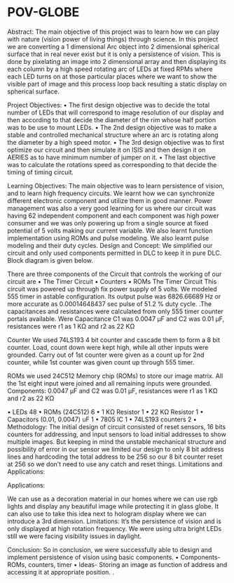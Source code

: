 # POV-GLOBE
Abstract:
The main objective of this project was to learn how we can play with nature (vision power of living things) through science. In this project we are converting a 1 dimensional Arc object into 2 dimensional spherical surface that in real never exist but it is only a persistence of vision. This is done by pixelating an image into 2 dimensional array and then displaying its each column by a high speed rotating arc of LEDs at fixed RPMs where each LED turns on at those particular places where we want to show the visible part of image and this process loop back resulting a static display on spherical surface. 

Project Objectives:
•	The first design objective was to decide the total number of LEDs that will correspond to image resolution of our display and then according to that decide the diameter of the rim whose half portion was to be use to mount LEDs.
•	The 2nd design objective was to make a stable and controlled mechanical structure where an arc is rotating along the diameter by a high speed motor.
•	 The 3rd design objective was to first optimize our circuit and then simulate it on ISIS and then design it on AERIES as to have minimum number of jumper on it.
•	The last objective was to calculate the rotations speed as corresponding to that decide the timing of timing circuit.

Learning Objectives: 
The main objective was to learn persistence of vision, and to learn high frequency circuits. We learnt how we can synchronize different electronic component and utilize them in good manner. Power management was also a very good learning for us where our circuit was having 62 independent component and each component was high power consumer and we was only powering up from a single source at fixed potential of 5 volts making our current variable. We also learnt function implementation using ROMs and pulse modeling. We also learnt pulse modeling and their duty cycles.
Design and Concept:
We simplified our circuit and only used components permitted in DLC to keep it in pure DLC. Block diagram is given below. 



There are three components of the Circuit that controls the working of our circuit are
•	The Timer Circuit 
•	Counters
•	ROMs
The Timer Circuit
This circuit was powered up through fix power supply of 5 volts. We modeled 555 timer in astable configuration. Its output pulse was 6826.66689 Hz or more accurate as 0.00014648437 sec pulse of 51.2 % duty cycle.   .The capacitances and resistances were calculated from only 555 timer counter portals available. Were Capacitance C1 was 0.0047 µF and C2 was 0.01 µF, resistances were r1 as 1 KΩ and r2 as 22 KΩ

Counter
We used 74LS193 4 bit counter and cascade them to form a 8 bit counter. Load, count down were kept high, while all other inputs were grounded. Carry out of 1st counter were given as a count up for 2nd counter, while 1st counter was given count up through 555 timer. 



ROMs
we used 24C512 Memory chip (ROMs) to store our image matrix. All the 1st eight input were joined and all remaining inputs were grounded.
Components: 
0.0047 µF and C2 was 0.01 µF, resistances were r1 as 1 KΩ and r2 as 22 KΩ

•	LEDs 				48
•	ROMs (24C512)		6
•	1 KΩ  Resistor			1
•	22 KΩ	Resistor		1
•	Capacitors (0.01, 0.0047) uF	1
•	7805 IC 			1
•	74LS193 counters		2
•	
Methodology:
The initial design of circuit consisted of reset sensors, 16 bits counters for addressing, and input sensors to load initial addresses to show multiple images. But keeping in mind the unstable mechanical structure and possibility of error in our sensor we limited our design to only 8 bit address lines and hardcoding the total address to be 256 so our 8 bit counter reset at 256 so we don’t need to use any catch and reset things.
Limitations and Applications:

Applications:

We can use as a decoration material in our homes where we can use rgb lights and display any beautiful image while protecting it in glass globe. It can also use to take this idea next to hologram display where we can introduce a 3rd dimension. 
Limitations:
	It’s the persistence of vision and is only displayed at high rotation frequency. We were using ultra bright LEDs still we were facing visibility issues in daylight.

Conclusion:
So in conclusion, we were successfully able to design and implement persistence of vision using basic components.
•	Components- ROMs, counters, timer
•	Ideas- Storing an image as function of address and accessing it at appropriate position.
. 
